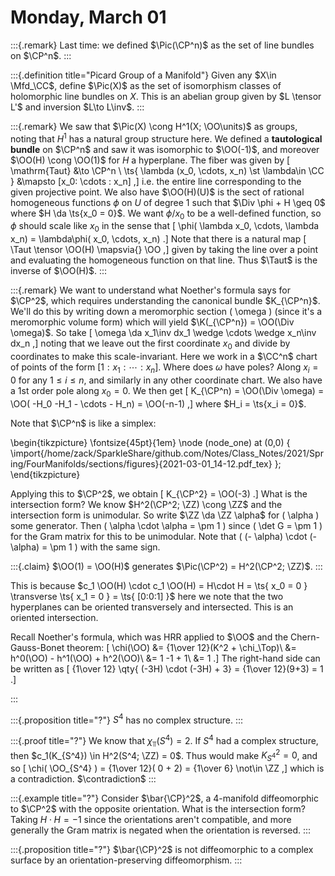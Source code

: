 # Monday, March 01

:::{.remark}
Last time: we defined $\Pic(\CP^n)$ as the set of line bundles on $\CP^n$.
:::

:::{.definition title="Picard Group of a Manifold"}
Given any $X\in \Mfd_\CC$, define $\Pic(X)$ as the set of isomorphism classes of holomorphic line bundles on $X$.
This is an abelian group given by $L \tensor L'$ and inversion $L\to L\inv$.
:::

:::{.remark}
We saw that $\Pic(X) \cong H^1(X; \OO\units)$ as groups, noting that $H^1$ has a natural group structure here.
We defined a **tautological bundle** on $\CP^n$ and saw it was isomorphic to $\OO(-1)$, and moreover $\OO(H) \cong \OO(1)$ for $H$ a hyperplane.
The fiber was given by 
\[
\mathrm{Taut} &\to \CP^n \\
\ts{ \lambda (x_0, \cdots, x_n) \st \lambda\in \CC } &\mapsto [x_0: \cdots : x_n]
,\]
i.e. the entire line corresponding to the given projective point.
We also have $\OO(H)(U)$ is the sect of rational homogeneous functions $\phi$ on $U$ of degree 1 such that $\Div \phi + H \geq 0$ where $H \da \ts{x_0 = 0}$.
We want $\phi/x_0$ to be a well-defined function, so $\phi$ should scale like $x_0$ in the sense that 
\[
\phi( \lambda x_0, \cdots, \lambda x_n) = \lambda\phi( x_0, \cdots, x_n)
.\]
Note that there is a natural map
\[
\Taut \tensor \OO(H) \mapsvia{} \OO
,\]
given by taking the line over a point and evaluating the homogeneous function on that line.
Thus $\Taut$ is the inverse of $\OO(H)$.
:::


:::{.remark}
We want to understand what Noether's formula says for $\CP^2$, which requires understanding the canonical bundle $K_{\CP^n}$.
We'll do this by writing down a meromorphic section \( \omega \) (since it's a meromorphic volume form) which will yield $\K(_{\CP^n}) = \OO(\Div \omega)$.
So take
\[
\omega \da x_1\inv dx_1 \wedge \cdots \wedge x_n\inv dx_n 
,\]
noting that we leave out the first coordinate $x_0$ and divide by coordinates to make this scale-invariant.
Here we work in a $\CC^n$ chart of points of the form $[1: x_1 : \cdots : x_n]$.
Where does $\omega$ have poles?
Along $x_i = 0$ for any $1\leq i \leq n$, and similarly in any other coordinate chart.
We also have a 1st order pole along $x_0 = 0$.
We then get 
\[
K_{\CP^n) = \OO(\Div \omega) = \OO( -H_0 -H_1 - \cdots - H_n) = \OO(-n-1)
,\]
where $H_i = \ts{x_i =  0}$.

Note that $\CP^n$ is like a simplex:


\begin{tikzpicture}
\fontsize{45pt}{1em} 
\node (node_one) at (0,0) { \import{/home/zack/SparkleShare/github.com/Notes/Class_Notes/2021/Spring/FourManifolds/sections/figures}{2021-03-01_14-12.pdf_tex} };
\end{tikzpicture}

Applying this to $\CP^2$, we obtain
\[
K_{\CP^2} = \OO(-3)
.\]
What is the intersection form?
We know $H^2(\CP^2; \ZZ) \cong \ZZ$ and the intersection form is unimodular.
So write $\ZZ \da \ZZ \alpha$ for \( \alpha \) some generator.
Then \( \alpha \cdot \alpha = \pm 1 \) since \( \det G = \pm 1 \) for the Gram matrix for this to be unimodular.
Note that \( (- \alpha) \cdot (- \alpha) = \pm 1 \) with the same sign.


:::{.claim}
$\OO(1) = \OO(H)$ generates $\Pic(\CP^2) = H^2(\CP^2; \ZZ)$.
:::

This is because $c_1 \OO(H) \cdot c_1 \OO(H) = H\cdot H = \ts{ x_0 = 0 } \transverse \ts{ x_1 = 0 } = \ts{ [0:0:1] }$ here we note that the two hyperplanes can be oriented transversely and intersected.
This is an oriented intersection.

Recall Noether's formula, which was HRR applied to $\OO$ and the Chern-Gauss-Bonet theorem:
\[
\chi(\OO) 
&= {1\over 12}(K^2 + \chi_\Top)\\
&= h^0(\OO) - h^1(\OO) + h^2(\OO)\\
&= 1 -1 + 1\\
&= 1
.\]
The right-hand side can be written as 
\[
{1\over 12} \qty{ (-3H) \cdot (-3H) + 3} = {1\over 12}(9+3) = 1
.\]

:::


:::{.proposition title="?"}
$S^4$ has no complex structure.
:::


:::{.proof title="?"}
We know that $\chi_\Top(S^4) = 2$.
If $S^4$ had a complex structure, then $c_1(K_{S^4}) \in H^2(S^4; \ZZ) = 0$.
Thus would make $K_{S^4}^2 = 0$, and so 
\[
\chi( \OO_{S^4} ) = {1\over 12}( 0 + 2) = {1\over 6} \not\in \ZZ
,\]
which is a contradiction. $\contradiction$
:::


:::{.example title="?"}
Consider $\bar{\CP}^2$, a 4-manifold diffeomorphic to $\CP^2$ with the opposite orientation.
What is the intersection form?
Taking $H\cdot H = -1$ since the orientations aren't compatible, and more generally the Gram matrix is negated when the orientation is reversed.
:::


:::{.proposition title="?"}
$\bar{\CP}^2$ is not diffeomorphic to a complex surface by an orientation-preserving diffeomorphism.
:::












